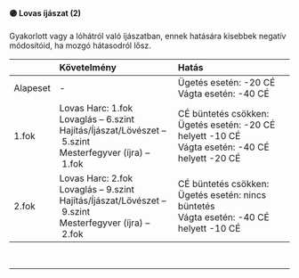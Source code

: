 #### 🟣 Lovas íjászat (2)

Gyakorlott vagy a lóhátról való íjászatban, ennek hatására kisebbek negatív módosítóid, ha mozgó hátasodról lősz.

| |  Követelmény | Hatás  |
| :----------- | :----------- | :----------- |
| Alapeset| - | Ügetés esetén: -20 CÉ<br />Vágta esetén: -40 CÉ |
| 1.fok | Lovas Harc: 1.fok<br />Lovaglás&nbsp;–&nbsp;6.szint<br />Hajítás/Íjászat/Lövészet&nbsp;–&nbsp;5.szint<br />Mesterfegyver (íjra)&nbsp;–&nbsp;1.fok | CÉ büntetés csökken:<br />Ügetés esetén: -20&nbsp;CÉ helyett -10&nbsp;CÉ<br />Vágta esetén: -40&nbsp;CÉ helyett -20&nbsp;CÉ |
| 2.fok | Lovas Harc: 2.fok<br />Lovaglás&nbsp;–&nbsp;9.szint<br />Hajítás/Íjászat/Lövészet&nbsp;–&nbsp;9.szint<br />Mesterfegyver (íjra)&nbsp;–&nbsp;2.fok | CÉ büntetés csökken:<br />Ügetés esetén: nincs büntetés<br />Vágta esetén: -40&nbsp;CÉ helyett -10&nbsp;CÉ |

<br />

---
